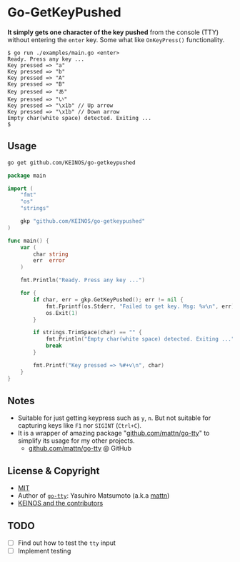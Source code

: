 # Go-GetKeyPushed

**It simply gets one character of the key pushed** from the console (TTY) without entering the `enter` key. Some what like `OnKeyPress()` functionality.

```shellsession
$ go run ./examples/main.go <enter>
Ready. Press any key ...
Key pressed => "a"
Key pressed => "b"
Key pressed => "A"
Key pressed => "B"
Key pressed => "あ"
Key pressed => "い"
Key pressed => "\x1b" // Up arrow
Key pressed => "\x1b" // Down arrow
Empty char(white space) detected. Exiting ...
$
```

## Usage

```bash
go get github.com/KEINOS/go-getkeypushed
```

```go
package main

import (
    "fmt"
    "os"
    "strings"

    gkp "github.com/KEINOS/go-getkeypushed"
)

func main() {
    var (
        char string
        err  error
    )

    fmt.Println("Ready. Press any key ...")

    for {
        if char, err = gkp.GetKeyPushed(); err != nil {
            fmt.Fprintf(os.Stderr, "Failed to get key. Msg: %v\n", err)
            os.Exit(1)
        }

        if strings.TrimSpace(char) == "" {
            fmt.Println("Empty char(white space) detected. Exiting ...")
            break
        }

        fmt.Printf("Key pressed => %#+v\n", char)
    }
}
```

## Notes

- Suitable for just getting keypress such as `y`, `n`. But not suitable for capturing keys like `F1` nor `SIGINT` (`Ctrl+C`).
- It is a wrapper of amazing package "[github.com/mattn/go-tty](https://github.com/mattn/go-tty/)" to simplify its usage for my other projects.
  - [github.com/mattn/go-tty](https://github.com/mattn/go-tty/) @ GitHub

## License & Copyright

- [MIT](https://github.com/KEINOS/go-getkeypushed/blob/master/LICENSE)
- Author of [`go-tty`](https://github.com/mattn/go-tty/): Yasuhiro Matsumoto (a.k.a [mattn](https://github.com/mattn/))
- [KEINOS and the contributors](https://github.com/KEINOS/go-getkeypushed/graphs/contributors)

## TODO

- [ ] Find out how to test the `tty` input
- [ ] Implement testing
